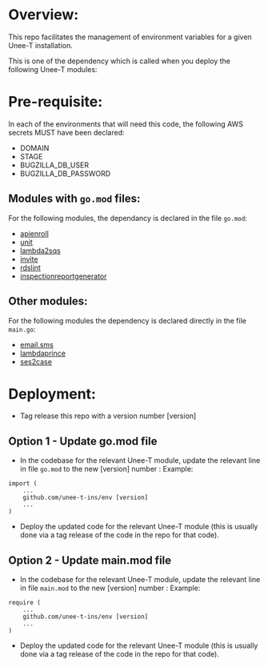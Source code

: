 # Overview:

This repo facilitates the management of environment variables for a given Unee-T installation.

This is one of the dependency which is called when you deploy the following Unee-T modules:

# Pre-requisite:

In each of the environments that will need this code, the following AWS secrets MUST have been declared:
- DOMAIN
- STAGE
- BUGZILLA_DB_USER
- BUGZILLA_DB_PASSWORD

## Modules with `go.mod` files:

For the following modules, the dependancy is declared in the file `go.mod`:
- [apienroll](https://github.com/unee-t/apienroll)
- [unit](https://github.com/unee-t/unit)
- [lambda2sqs](https://github.com/unee-t/lambda2sqs)
- [invite](https://github.com/unee-t/invite)
- [rdslint](https://github.com/unee-t/rdslint)
- [inspectionreportgenerator](https://github.com/unee-t/inspectionreportgenerator)

## Other modules:

For the following modules the dependency is declared directly in the file `main.go`:
- [email.sms](https://github.com/unee-t/email2sms)
- [lambdaprince](https://github.com/unee-t/lambdaprince)
- [ses2case](https://github.com/unee-t/ses2case)

# Deployment:

- Tag release this repo with a version number [version]

## Option 1 - Update go.mod file
- In the codebase for the relevant Unee-T module, update the relevant line in file `go.mod` to the new [version] number :
Example:
```
import (
	...
	github.com/unee-t-ins/env [version]
	...
)
```

- Deploy the updated code for the relevant Unee-T module (this is usually done via a tag release of the code in the repo for that code).

## Option 2 - Update main.mod file

- In the codebase for the relevant Unee-T module, update the relevant line in file `main.mod` to the new [version] number :
Example:
```
require (
	...
	github.com/unee-t-ins/env [version]
	...
)
```

- Deploy the updated code for the relevant Unee-T module (this is usually done via a tag release of the code in the repo for that code).
